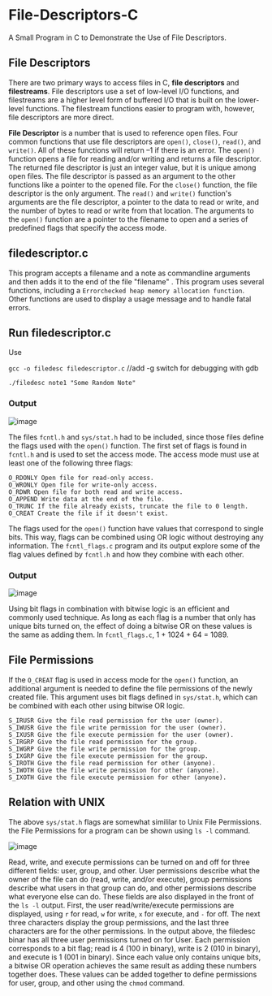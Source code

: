 # File-Descriptors-C
A Small Program in C to Demonstrate the Use of File Descriptors.

## File Descriptors
There are two primary ways to access files in C, **file descriptors** and **filestreams**.
File descriptors use a set of low-level I/O functions, and filestreams are a higher level
form of buffered I/O that is built on the lower-level functions. 
The filestream functions easier to program with, however, file
descriptors are more direct.

**File Descriptor** is a number that is used to reference open
files. Four common functions that use file descriptors are `open()`, `close()`,
`read()`, and `write()`. All of these functions will return –1 if there is an error.
The `open()` function opens a file for reading and/or writing and returns a file
descriptor. The returned file descriptor is just an integer value, but it is unique
among open files. The file descriptor is passed as an argument to the other
functions like a pointer to the opened file. For the `close()` function, the file
descriptor is the only argument. The `read()` and `write()` function's arguments
are the file descriptor, a pointer to the data to read or write, and the number of
bytes to read or write from that location. The arguments to the `open()` function
are a pointer to the filename to open and a series of predefined flags that specify
the access mode.

## filedescriptor.c 
This program accepts a filename and a note as commandline arguments and
then adds it to the end of the file "filename" . This program uses several functions,
including a `Errorchecked heap memory allocation function`.
Other functions are used to display a usage message and to handle fatal errors.

## Run filedescriptor.c
Use

`gcc -o filedesc filedescriptor.c` //add -g switch for debugging with gdb

`./filedesc note1 "Some Random Note"`

### Output
![image](https://user-images.githubusercontent.com/33039708/143430943-0127e258-0753-4acb-a2f9-434f2b292036.png)

The files `fcntl.h` and `sys/stat.h` had to be included, since those files define the flags used with the
`open()` function. 
The first set of flags is found in `fcntl.h` and is used to set the
access mode. The access mode must use at least one of the following three flags:
```
O_RDONLY Open file for read-only access.
O_WRONLY Open file for write-only access.
O_RDWR Open file for both read and write access.
O_APPEND Write data at the end of the file.
O_TRUNC If the file already exists, truncate the file to 0 length.
O_CREAT Create the file if it doesn't exist.
```

The flags used for the `open()` function have values that correspond to single bits.
This way, flags can be combined using OR logic without destroying any
information. The `fcntl_flags.c` program and its output explore some of the flag
values defined by `fcntl.h` and how they combine with each other.

### Output
![image](https://user-images.githubusercontent.com/33039708/143431565-7c33b820-d0ac-42ca-8b51-f6953314e233.png)

Using bit flags in combination with bitwise logic is an efficient and commonly
used technique. As long as each flag is a number that only has unique bits turned
on, the effect of doing a bitwise OR on these values is the same as adding them.
In `fcntl_flags.c`, 1 + 1024 + 64 = 1089.

## File Permissions
If the `O_CREAT` flag is used in access mode for the `open()` function, an additional
argument is needed to define the file permissions of the newly created file. This
argument uses bit flags defined in `sys/stat.h`, which can be combined with each
other using bitwise OR logic.

```
S_IRUSR Give the file read permission for the user (owner).
S_IWUSR Give the file write permission for the user (owner).
S_IXUSR Give the file execute permission for the user (owner).
S_IRGRP Give the file read permission for the group.
S_IWGRP Give the file write permission for the group.
S_IXGRP Give the file execute permission for the group.
S_IROTH Give the file read permission for other (anyone).
S_IWOTH Give the file write permission for other (anyone).
S_IXOTH Give the file execute permission for other (anyone).
```
## Relation with UNIX

The above `sys/stat.h` flags are somewhat simililar to Unix File Permissions.
the File Permissions for a program can be shown using 
`ls -l` command.

![image](https://user-images.githubusercontent.com/33039708/143432798-022b54c6-0141-4f38-b3c9-d9a092dbd7f2.png)

Read, write, and execute permissions can be turned on and off for three different
fields: user, group, and other. User permissions describe what the owner of the
file can do (read, write, and/or execute), group permissions describe what users
in that group can do, and other permissions describe what everyone else can do.
These fields are also displayed in the front of the `ls -l` output. First, the user
read/write/execute permissions are displayed, using `r` for read, `w` for write, `x` for
execute, and `-` for off. The next three characters display the group permissions,
and the last three characters are for the other permissions. In the output above,
the filedesc binar has all three user permissions turned on for User.
Each permission corresponds to a bit flag; read is 4 (100 in binary), write is 2
(010 in binary), and execute is 1 (001 in binary). Since each value only contains
unique bits, a bitwise OR operation achieves the same result as adding these
numbers together does. These values can be added together to define
permissions for user, group, and other using the `chmod` command.

